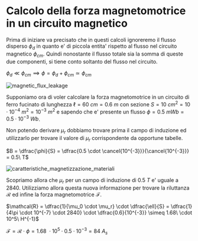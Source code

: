 # Calcolo della forza magnetomotrice in un circuito magnetico  

Prima di iniziare va precisato che in questi calcoli ignoreremo il flusso disperso $\phi_d$ in quanto e' di piccola entita' rispetto al flusso nel circuito magnetico $\phi_{cm}$. Quindi nonostante il flusso totale sia la somma di queste due componenti, si tiene conto soltanto del flusso nel circuito.  

$\phi_d \ll \phi_{cm} \implies \phi = \phi_d + \phi_{cm} \simeq \phi_{cm}$  

![magnetic_flux_leakage](https://user-images.githubusercontent.com/7195133/225937979-6dbf091e-835b-4cd5-ae2d-a9397d125bd4.jpg)  

Supponiamo ora di voler calcolare la forza magnetomotrice in un circuito di ferro fucinato di lunghezza $\ell = 60\ cm = 0.6\ m$ con sezione $S =10\ cm^2 = 10 \cdot 10^{-4}\ m^2 = 10^{-3}\ m^2$ e sapendo che e' presente un flusso $\phi = 0.5\ mWb = 0.5 \cdot 10^{-3}\ Wb$.  

Non potendo derivare $\mu_r$ dobbiamo trovare prima il campo di induzione ed utilizzarlo per trovare il valore di $\mu_r$ corrispondente da opportune tabelle.  

$B = \dfrac{\phi}{S} = \dfrac{0.5 \cdot \cancel{10^{-3}}}{\cancel{10^{-3}}} = 0.5\ T$  

![caratteristiche_magnetizzazione_materiali](https://user-images.githubusercontent.com/7195133/225950030-544522da-00be-4807-8273-111184a1a1c9.jpg)  

Scopriamo allora che $\mu_r$ per un campo di induzione di $0.5\ T$ e' uguale a $2840$. Utilizziamo allora questa nuova informazione per trovare la riluttanza $\mathcal{R}$ ed infine la forza magnetomotrice $\mathcal{F}$.  

$\mathcal{R} = \dfrac{1}{\mu_0 \cdot \mu_r} \cdot \dfrac{\ell}{S} = \dfrac{1}{4\pi \cdot 10^{-7} \cdot 2840} \cdot \dfrac{0.6}{10^{-3}} \simeq 1.68\ \cdot 10^5\ H^{-1}$  

$\mathcal{F} = \mathcal{R} \cdot \phi = 1.68\ \cdot 10^5 \cdot 0.5 \cdot 10^{-3} = 84\ A_s$  

